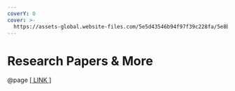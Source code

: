 ```yaml
---
coverY: 0
cover: >-
  https://assets-global.website-files.com/5e5d43546b94f97f39c228fa/5e8b0177497f3ef99bdb3569_how-to-write-a-research-paper.png
---
```


# Research Papers & More

@page [\[ LINK \]](https://planqk.de/veroeffentlichungen/)
